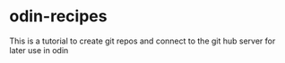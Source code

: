 # odin-recipes
This is a tutorial to create git repos and connect to the git hub server for later use in odin